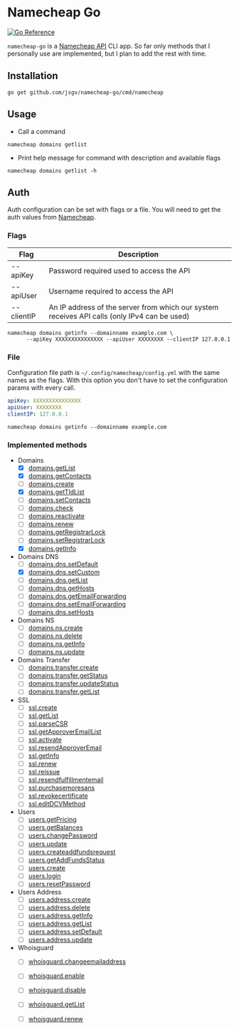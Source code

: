 # Namecheap Go

[![Go Reference](https://pkg.go.dev/badge/github.com/jsgv/namecheap-go.svg)](https://pkg.go.dev/github.com/jsgv/namecheap-go)

`namecheap-go` is a [Namecheap API](https://www.namecheap.com/support/api/methods/) CLI app. 
So far only methods that I personally use are implemented, but I plan to add the rest with time.


## Installation
```
go get github.com/jsgv/namecheap-go/cmd/namecheap
```

## Usage

* Call a command

`namecheap domains getlist`

* Print help message for command with description and available flags

`namecheap domains getlist -h`

## Auth
Auth configuration can be set with flags or a file.
You will need to get the auth values from [Namecheap](https://www.namecheap.com/support/api/intro/).

### Flags
| Flag | Description |
| ---- | ----------- |
| --apiKey | Password required used to access the API | 
| --apiUser | Username required to access the API |
| --clientIP | An IP address of the server from which our system receives API calls (only IPv4 can be used) |

```
namecheap domains getinfo --domainname example.com \
      --apiKey XXXXXXXXXXXXXXX --apiUser XXXXXXXX --clientIP 127.0.0.1
```

### File
Configuration file path is `~/.config/namecheap/config.yml` with the same names as the flags. 
With this option you don't have to set the configuration params with every call.

```yml
apiKey: XXXXXXXXXXXXXXX 
apiUser: XXXXXXXX
clientIP: 127.0.0.1
```

`namecheap domains getinfo --domainname example.com`

### Implemented methods

* Domains
    * [x] [domains.getList](https://www.namecheap.com/support/api/methods/domains/get-list/) 
    * [x] [domains.getContacts](https://www.namecheap.com/support/api/methods/domains/get-contacts/) 
    * [ ] [domains.create](https://www.namecheap.com/support/api/methods/domains/create/) 
    * [x] [domains.getTldList](https://www.namecheap.com/support/api/methods/domains/get-tld-list/) 
    * [ ] [domains.setContacts](https://www.namecheap.com/support/api/methods/domains/set-contacts/) 
    * [ ] [domains.check](https://www.namecheap.com/support/api/methods/domains/check/) 
    * [ ] [domains.reactivate](https://www.namecheap.com/support/api/methods/domains/reactivate/) 
    * [ ] [domains.renew](https://www.namecheap.com/support/api/methods/domains/renew/) 
    * [ ] [domains.getRegistrarLock](https://www.namecheap.com/support/api/methods/domains/get-registrar-lock/) 
    * [ ] [domains.setRegistrarLock](https://www.namecheap.com/support/api/methods/domains/set-registrar-lock/) 
    * [x] [domains.getInfo](https://www.namecheap.com/support/api/methods/domains/get-info/) 
* Domains DNS
    * [ ] [domains.dns.setDefault](https://www.namecheap.com/support/api/methods/domains-dns/set-default/) 
    * [x] [domains.dns.setCustom](https://www.namecheap.com/support/api/methods/domains-dns/set-custom/) 
    * [ ] [domains.dns.getList](https://www.namecheap.com/support/api/methods/domains-dns/get-list/) 
    * [ ] [domains.dns.getHosts](https://www.namecheap.com/support/api/methods/domains-dns/get-hosts/) 
    * [ ] [domains.dns.getEmailForwarding](https://www.namecheap.com/support/api/methods/domains-dns/get-email-forwarding/) 
    * [ ] [domains.dns.setEmailForwarding](https://www.namecheap.com/support/api/methods/domains-dns/set-email-forwarding/) 
    * [ ] [domains.dns.setHosts](https://www.namecheap.com/support/api/methods/domains-dns/set-hosts/) 
* Domains NS
    * [ ] [domains.ns.create](https://www.namecheap.com/support/api/methods/domains-ns/create/) 
    * [ ] [domains.ns.delete](https://www.namecheap.com/support/api/methods/domains-ns/delete/) 
    * [ ] [domains.ns.getInfo](https://www.namecheap.com/support/api/methods/domains-ns/getinfo/) 
    * [ ] [domains.ns.update](https://www.namecheap.com/support/api/methods/domains-ns/update/) 
* Domains Transfer
    * [ ] [domains.transfer.create](https://www.namecheap.com/support/api/methods/domains-transfer/create/) 
    * [ ] [domains.transfer.getStatus](https://www.namecheap.com/support/api/methods/domains-transfer/get-status/) 
    * [ ] [domains.transfer.updateStatus](https://www.namecheap.com/support/api/methods/domains-transfer/update-status/) 
    * [ ] [domains.transfer.getList](https://www.namecheap.com/support/api/methods/domains-transfer/get-list/) 
* SSL
    * [ ] [ssl.create](https://www.namecheap.com/support/api/methods/ssl/create/) 
    * [ ] [ssl.getList](https://www.namecheap.com/support/api/methods/ssl/get-list/) 
    * [ ] [ssl.parseCSR](https://www.namecheap.com/support/api/methods/ssl/parse-csr/) 
    * [ ] [ssl.getApproverEmailList](https://www.namecheap.com/support/api/methods/ssl/get-approver-email-list/) 
    * [ ] [ssl.activate](https://www.namecheap.com/support/api/methods/ssl/activate/) 
    * [ ] [ssl.resendApproverEmail](https://www.namecheap.com/support/api/methods/ssl/resend-approver-email/) 
    * [ ] [ssl.getInfo](https://www.namecheap.com/support/api/methods/ssl/get-info/) 
    * [ ] [ssl.renew](https://www.namecheap.com/support/api/methods/ssl/renew/) 
    * [ ] [ssl.reissue](https://www.namecheap.com/support/api/methods/ssl/reissue/) 
    * [ ] [ssl.resendfulfillmentemail](https://www.namecheap.com/support/api/methods/ssl/resend-fulfillment-email/) 
    * [ ] [ssl.purchasemoresans](https://www.namecheap.com/support/api/methods/ssl/purchasemoresans/) 
    * [ ] [ssl.revokecertificate](https://www.namecheap.com/support/api/methods/ssl/revokecertificate/) 
    * [ ] [ssl.editDCVMethod](https://www.namecheap.com/support/api/methods/ssl/editdcvmethod/) 
* Users
    * [ ] [users.getPricing](https://www.namecheap.com/support/api/methods/users/get-pricing/) 
    * [ ] [users.getBalances](https://www.namecheap.com/support/api/methods/users/get-balances/) 
    * [ ] [users.changePassword](https://www.namecheap.com/support/api/methods/users/change-password/) 
    * [ ] [users.update](https://www.namecheap.com/support/api/methods/users/update/) 
    * [ ] [users.createaddfundsrequest](https://www.namecheap.com/support/api/methods/users/create-add-funds-request/) 
    * [ ] [users.getAddFundsStatus](https://www.namecheap.com/support/api/methods/users/get-add-funds-status/) 
    * [ ] [users.create](https://www.namecheap.com/support/api/methods/users/create/) 
    * [ ] [users.login](https://www.namecheap.com/support/api/methods/users/login/) 
    * [ ] [users.resetPassword](https://www.namecheap.com/support/api/methods/users/reset-password/) 
* Users Address
    * [ ] [users.address.create](https://www.namecheap.com/support/api/methods/users-address/create/) 
    * [ ] [users.address.delete](https://www.namecheap.com/support/api/methods/users-address/delete/) 
    * [ ] [users.address.getInfo](https://www.namecheap.com/support/api/methods/users-address/get-info/) 
    * [ ] [users.address.getList](https://www.namecheap.com/support/api/methods/users-address/get-list/) 
    * [ ] [users.address.setDefault](https://www.namecheap.com/support/api/methods/users-address/set-default/) 
    * [ ] [users.address.update](https://www.namecheap.com/support/api/methods/users-address/update/) 
* Whoisguard
    * [ ] [whoisguard.changeemailaddress](https://www.namecheap.com/support/api/methods/whoisguard/change-email-address/) 
    * [ ] [whoisguard.enable](https://www.namecheap.com/support/api/methods/whoisguard/enable/) 
    * [ ] [whoisguard.disable](https://www.namecheap.com/support/api/methods/whoisguard/disable/) 
    * [ ] [whoisguard.getList](https://www.namecheap.com/support/api/methods/whoisguard/getlist/) 
    * [ ] [whoisguard.renew](https://www.namecheap.com/support/api/methods/whoisguard/renew/) 

